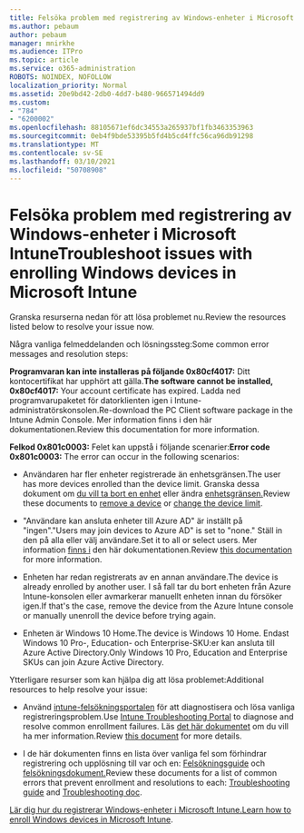 ```yaml
---
title: Felsöka problem med registrering av Windows-enheter i Microsoft Intune
ms.author: pebaum
author: pebaum
manager: mnirkhe
ms.audience: ITPro
ms.topic: article
ms.service: o365-administration
ROBOTS: NOINDEX, NOFOLLOW
localization_priority: Normal
ms.assetid: 20e9bd42-2db0-4dd7-b480-966571494dd9
ms.custom:
- "784"
- "6200002"
ms.openlocfilehash: 88105671ef6dc34553a265937bf1fb3463353963
ms.sourcegitcommit: 0eb4f9bde53395b5fd4b5cd4ffc56ca96db91298
ms.translationtype: MT
ms.contentlocale: sv-SE
ms.lasthandoff: 03/10/2021
ms.locfileid: "50708908"
---
```

# <a name="troubleshoot-issues-with-enrolling-windows-devices-in-microsoft-intune"></a><span data-ttu-id="ccda4-102">Felsöka problem med registrering av Windows-enheter i Microsoft Intune</span><span class="sxs-lookup"><span data-stu-id="ccda4-102">Troubleshoot issues with enrolling Windows devices in Microsoft Intune</span></span>

<span data-ttu-id="ccda4-103">Granska resurserna nedan för att lösa problemet nu.</span><span class="sxs-lookup"><span data-stu-id="ccda4-103">Review the resources listed below to resolve your issue now.</span></span>
  
<span data-ttu-id="ccda4-104">Några vanliga felmeddelanden och lösningssteg:</span><span class="sxs-lookup"><span data-stu-id="ccda4-104">Some common error messages and resolution steps:</span></span>
  
 <span data-ttu-id="ccda4-105">**Programvaran kan inte installeras på följande 0x80cf4017:** Ditt kontocertifikat har upphört att gälla.</span><span class="sxs-lookup"><span data-stu-id="ccda4-105">**The software cannot be installed, 0x80cf4017:** Your account certificate has expired.</span></span> <span data-ttu-id="ccda4-106">Ladda ned programvarupaketet för datorklienten igen i Intune-administratörskonsolen.</span><span class="sxs-lookup"><span data-stu-id="ccda4-106">Re-download the PC Client software package in the Intune Admin Console.</span></span> <span data-ttu-id="ccda4-107">Mer information finns i den här dokumentationen.</span><span class="sxs-lookup"><span data-stu-id="ccda4-107">Review this documentation for more information.</span></span>
  
 <span data-ttu-id="ccda4-108">**Felkod 0x801c0003:** Felet kan uppstå i följande scenarier:</span><span class="sxs-lookup"><span data-stu-id="ccda4-108">**Error code 0x801c0003:** The error can occur in the following scenarios:</span></span>
  
-  <span data-ttu-id="ccda4-109">Användaren har fler enheter registrerade än enhetsgränsen.</span><span class="sxs-lookup"><span data-stu-id="ccda4-109">The user has more devices enrolled than the device limit.</span></span> <span data-ttu-id="ccda4-110">Granska dessa dokument om [du vill ta bort en enhet](https://docs.microsoft.com/intune/devices-wipe) eller ändra [enhetsgränsen.](https://docs.microsoft.com/intune/enrollment-restrictions-set#set-device-limit-restrictions)</span><span class="sxs-lookup"><span data-stu-id="ccda4-110">Review these documents to [remove a device](https://docs.microsoft.com/intune/devices-wipe) or [change the device limit](https://docs.microsoft.com/intune/enrollment-restrictions-set#set-device-limit-restrictions).</span></span>

-  <span data-ttu-id="ccda4-111">"Användare kan ansluta enheter till Azure AD" är inställt på "ingen".</span><span class="sxs-lookup"><span data-stu-id="ccda4-111">"Users may join devices to Azure AD" is set to "none."</span></span> <span data-ttu-id="ccda4-112">Ställ in den på alla eller välj användare.</span><span class="sxs-lookup"><span data-stu-id="ccda4-112">Set it to all or select users.</span></span> <span data-ttu-id="ccda4-113">Mer information [finns i](https://docs.microsoft.com/azure/active-directory/device-management-azure-portal#configure-device-settings) den här dokumentationen.</span><span class="sxs-lookup"><span data-stu-id="ccda4-113">Review [this documentation](https://docs.microsoft.com/azure/active-directory/device-management-azure-portal#configure-device-settings) for more information.</span></span>

-  <span data-ttu-id="ccda4-114">Enheten har redan registrerats av en annan användare.</span><span class="sxs-lookup"><span data-stu-id="ccda4-114">The device is already enrolled by another user.</span></span> <span data-ttu-id="ccda4-115">I så fall tar du bort enheten från Azure Intune-konsolen eller avmarkerar manuellt enheten innan du försöker igen.</span><span class="sxs-lookup"><span data-stu-id="ccda4-115">If that's the case, remove the device from the Azure Intune console or manually unenroll the device before trying again.</span></span>

-  <span data-ttu-id="ccda4-116">Enheten är Windows 10 Home.</span><span class="sxs-lookup"><span data-stu-id="ccda4-116">The device is Windows 10 Home.</span></span> <span data-ttu-id="ccda4-117">Endast Windows 10 Pro-, Education- och Enterprise-SKU:er kan ansluta till Azure Active Directory.</span><span class="sxs-lookup"><span data-stu-id="ccda4-117">Only Windows 10 Pro, Education and Enterprise SKUs can join Azure Active Directory.</span></span>

<span data-ttu-id="ccda4-118">Ytterligare resurser som kan hjälpa dig att lösa problemet:</span><span class="sxs-lookup"><span data-stu-id="ccda4-118">Additional resources to help resolve your issue:</span></span>
  
-  <span data-ttu-id="ccda4-119">Använd [intune-felsökningsportalen](https://devicemanagement.microsoft.com/#blade/Microsoft_Intune_DeviceSettings/TroubleshootBlade) för att diagnostisera och lösa vanliga registreringsproblem.</span><span class="sxs-lookup"><span data-stu-id="ccda4-119">Use [Intune Troubleshooting Portal](https://devicemanagement.microsoft.com/#blade/Microsoft_Intune_DeviceSettings/TroubleshootBlade) to diagnose and resolve common enrollment failures.</span></span> <span data-ttu-id="ccda4-120">Läs [det här dokumentet](https://docs.microsoft.com/intune/help-desk-operators) om du vill ha mer information.</span><span class="sxs-lookup"><span data-stu-id="ccda4-120">Review [this document](https://docs.microsoft.com/intune/help-desk-operators) for more details.</span></span>

-  <span data-ttu-id="ccda4-121">I de här dokumenten finns en lista över vanliga fel som förhindrar registrering och upplösning till var och en: [Felsökningsguide](https://support.microsoft.com/help/4089533/troubleshooting-windows-device-enrollment-problems-in-microsoft-intune) och [felsökningsdokument.](https://docs.microsoft.com/troubleshoot/mem/intune/troubleshoot-device-enrollment-in-intune)</span><span class="sxs-lookup"><span data-stu-id="ccda4-121">Review these documents for a list of common errors that prevent enrollment and resolutions to each: [Troubleshooting guide](https://support.microsoft.com/help/4089533/troubleshooting-windows-device-enrollment-problems-in-microsoft-intune) and [Troubleshooting doc](https://docs.microsoft.com/troubleshoot/mem/intune/troubleshoot-device-enrollment-in-intune).</span></span>

<span data-ttu-id="ccda4-122">[Lär dig hur du registrerar Windows-enheter i Microsoft Intune.](https://docs.microsoft.com/intune/windows-enroll)</span><span class="sxs-lookup"><span data-stu-id="ccda4-122">[Learn how to enroll Windows devices in Microsoft Intune](https://docs.microsoft.com/intune/windows-enroll).</span></span>
